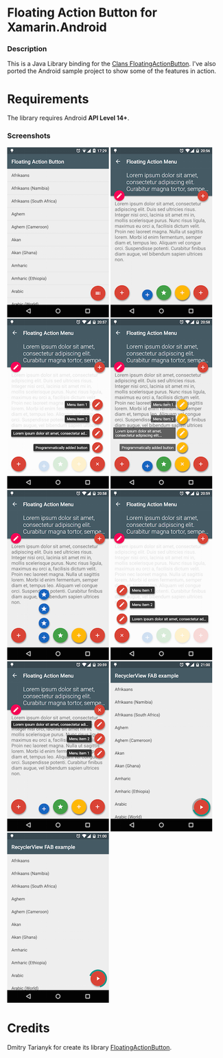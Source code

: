 # Floating Action Button for Xamarin.Android


### Description

This is a Java Library binding for the [Clans FloatingActionButton](https://github.com/Clans/FloatingActionButton). I've also ported the Android sample project to show some of the features in action.

# Requirements
The library requires Android **API Level 14+**.

### Screenshots
![Main screen](/screenshots/main_screen.png) ![Menu closed](/screenshots/menu_closed.png) ![Menu default opened](/screenshots/menu_default_opened.png) ![Menu custom opened](/screenshots/menu_custom_opened.png) ![Menu mini opened](/screenshots/menu_mini_opened.png) ![Menu right opened](/screenshots/menu_right_opened.png) ![Menu down opened](/screenshots/menu_down_opened.png) ![Progress background](/screenshots/progress_background.png) ![Progress no background](/screenshots/progress_no_background.png)

# Credits
Dmitry Tarianyk for create its library [FloatingActionButton](https://github.com/Clans/FloatingActionButton).
